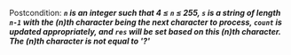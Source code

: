Postcondition: ***`n` is an integer such that 4 ≤ `n` ≤ 255, `s` is a string of length `n-1` with the (n)th character being the next character to process, `count` is updated appropriately, and `res` will be set based on this (n)th character. The (n)th character is not equal to '?'***